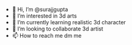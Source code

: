 - 👋 Hi, I’m @surajjgupta
- 👀 I’m interested in 3d arts
- 🌱 I’m currently learning realistic 3d character
- 💞️ I’m looking to collaborate 3d artist
- 📫 How to reach me dm me

<!---
surajjgupta/surajjgupta is a ✨ special ✨ repository because its `README.md` (this file) appears on your GitHub profile.
You can click the Preview link to take a look at your changes.
--->
